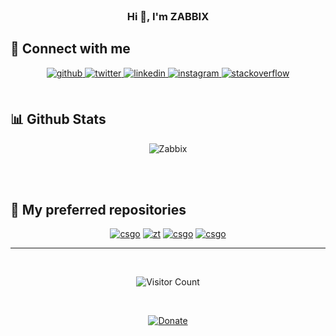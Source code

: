   

<br/>




<div align="center">

<h3>Hi 🐧, I'm ZABBIX </h3>

</div>

## 📡 Connect with me  
<div align="center">
<a href="https://github.com/zabbix-byte" target="_blank">
<img src=https://img.shields.io/badge/github-%2324292e.svg?&style=for-the-badge&logo=github&logoColor=white alt=github style="margin-bottom: 5px;" />
</a>
<a href="https://twitter.com/ztrunk_z" target="_blank">
<img src=https://img.shields.io/badge/twitter-%2300acee.svg?&style=for-the-badge&logo=twitter&logoColor=white alt=twitter style="margin-bottom: 5px;" />
</a>
<a href="https://linkedin.com/in/zabbix-byte" target="_blank">
<img src=https://img.shields.io/badge/linkedin-%231E77B5.svg?&style=for-the-badge&logo=linkedin&logoColor=white alt=linkedin style="margin-bottom: 5px;" />
</a>
<a href="https://instagram.com/zabbix_ztrunk" target="_blank">
<img src=https://img.shields.io/badge/instagram-%23000000.svg?&style=for-the-badge&logo=instagram&logoColor=white alt=instagram style="margin-bottom: 5px;" />
</a>
<a href="https://es.stackoverflow.com/users/261079" target="_blank">
<img src=https://img.shields.io/badge/stackoverflow-%23F28032.svg?&style=for-the-badge&logo=stackoverflow&logoColor=white alt=stackoverflow style="margin-bottom: 5px;" />
</a>  
</div>  
  

<br/>  


## 📊 Github Stats  
<div align="center">

![Zabbix](https://github-readme-stats.vercel.app/api?username=zabbix-byte&show_icons=true&theme=codeSTACKr)

</div>  

<br/>  

  

<br/>  


## 🖤 My preferred repositories 

<div align="center">

[![csgo](https://github-readme-stats.vercel.app/api/pin/?username=zabbix-byte&repo=rig_price_elec_monitor&cache_seconds=86400&theme=codeSTACKr)](https://github.com/zabbix-byte/rig_price_elec_monitor)
[![zt](https://github-readme-stats.vercel.app/api/pin/?username=zabbix-byte&repo=NFT-Generator&cache_seconds=86400&theme=codeSTACKr)](https://github.com/zabbix-byte/NFT-Generator)
[![csgo](https://github-readme-stats.vercel.app/api/pin/?username=zabbix-byte&repo=zt_cs_cheat&cache_seconds=86400&theme=codeSTACKr)](https://github.com/zabbix-byte/zt_cs_cheat)
[![csgo](https://github-readme-stats.vercel.app/api/pin/?username=zabbix-byte&repo=FiveM-RP-Framework-ZB&cache_seconds=86400&theme=codeSTACKr)](https://github.com/zabbix-byte/FiveM-RP-Framework-ZB)
</div>  

----

<br/>  

<div align="center">

![Visitor Count](https://profile-counter.glitch.me/zabbix-byte/count.svg)

</div>  
  

<br/>  

<div align="center">
  
[![Donate](https://img.shields.io/badge/PayPal-00457C?style=for-the-badge&logo=paypal&logoColor=white
)](https://www.paypal.com/donate/?hosted_button_id=5MTHH82ABTJDA)
  
<br />
